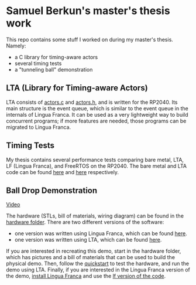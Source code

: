 # Samuel Berkun's master's thesis work

This repo contains some stuff I worked on during my master's thesis. Namely:
 - a C library for timing-aware actors
 - several timing tests
 - a "tunneling ball" demonstration


## LTA (Library for Timing-aware Actors)

LTA consists of [actors.c](./software/lib/actors.c) and [actors.h](./software/lib/actors.h), and is written for the RP2040. Its main structure is the event queue, which is similar to the event queue in the internals of Lingua Franca. It can be used as a very lightweight way to build concurrent programs; if more features are needed, those programs can be migrated to Lingua Franca.

## Timing Tests

My thesis contains several performance tests comparing bare metal, LTA, LF (Lingua Franca), and FreeRTOS on the RP2040. The bare metal and LTA code can be found [here](./software/timing_baremetal/) and [here](./software/timing_actors/) respectively.


## Ball Drop Demonstration

[Video](https://www.youtube.com/shorts/ppC6_Cjvkjw)

The hardware (STLs, bill of materials, wiring diagram) can be found in the [hardware folder](./hardware/). There are two different versions of the software:
 - one version was written using Lingua Franca, which can be found [here](./software/lf_src/).
 - one version was written using LTA, which can be found [here](./software/spinny/). 

If you are interested in recreating this demo, start in the hardware folder, which has pictures and a bill of materials that can be used to build the physical demo. Then, follow the [quickstart](./software/spinny/README.md#quickstart) to test the hardware, and run the demo using LTA. Finally, if you are interested in the Lingua Franca version of the demo, [install Lingua Franca](https://www.lf-lang.org/) and use the [lf version of the code](./software/lf_src/).
 